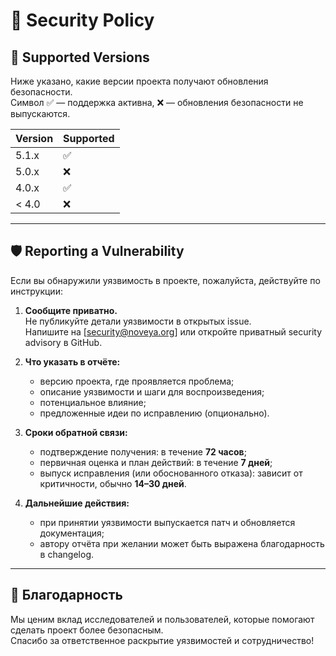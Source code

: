 # 🔐 Security Policy

## 📌 Supported Versions

Ниже указано, какие версии проекта получают обновления безопасности.  
Символ ✅ — поддержка активна, ❌ — обновления безопасности не выпускаются.

| Version | Supported          |
| ------- | ------------------ |
| 5.1.x   | ✅                 |
| 5.0.x   | ❌                 |
| 4.0.x   | ✅                 |
| < 4.0   | ❌                 |

---

## 🛡 Reporting a Vulnerability

Если вы обнаружили уязвимость в проекте, пожалуйста, действуйте по инструкции:

1. **Сообщите приватно.**  
   Не публикуйте детали уязвимости в открытых issue.  
   Напишите на [security@noveya.org] или откройте приватный security advisory в GitHub.

2. **Что указать в отчёте:**  
   - версию проекта, где проявляется проблема;  
   - описание уязвимости и шаги для воспроизведения;  
   - потенциальное влияние;  
   - предложенные идеи по исправлению (опционально).

3. **Сроки обратной связи:**  
   - подтверждение получения: в течение **72 часов**;  
   - первичная оценка и план действий: в течение **7 дней**;  
   - выпуск исправления (или обоснованного отказа): зависит от критичности, обычно **14–30 дней**.

4. **Дальнейшие действия:**  
   - при принятии уязвимости выпускается патч и обновляется документация;  
   - автору отчёта при желании может быть выражена благодарность в changelog.

---

## 🙏 Благодарность

Мы ценим вклад исследователей и пользователей, которые помогают сделать проект более безопасным.  
Спасибо за ответственное раскрытие уязвимостей и сотрудничество!
